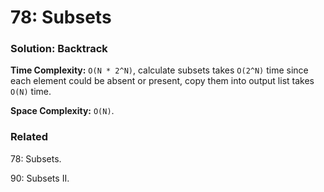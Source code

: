 # 78: Subsets

### Solution: Backtrack
**Time Complexity:** `O(N * 2^N)`, calculate subsets takes `O(2^N)` time since each element could be absent or present, copy them into output list takes `O(N)` time.

**Space Complexity:** `O(N)`.

### Related
78: Subsets.

90: Subsets II.